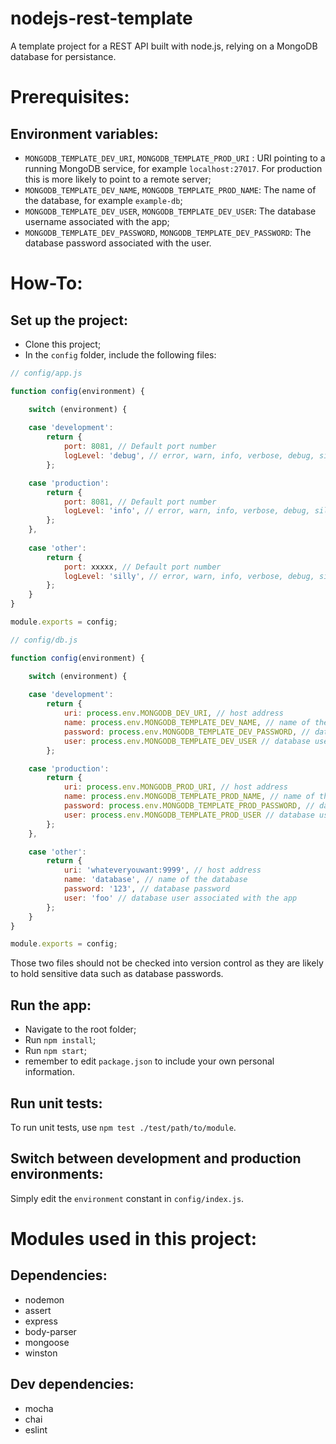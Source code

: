 # nodejs-rest-template
A template project for a REST API built with node.js, relying on a MongoDB database for persistance.

# Prerequisites:  

## Environment variables:
* `MONGODB_TEMPLATE_DEV_URI`, `MONGODB_TEMPLATE_PROD_URI` : URI pointing to a running MongoDB service, for example `localhost:27017`. For production this is more likely to point to a remote server;
* `MONGODB_TEMPLATE_DEV_NAME`, `MONGODB_TEMPLATE_PROD_NAME`: The name of the database, for example `example-db`;
* `MONGODB_TEMPLATE_DEV_USER`, `MONGODB_TEMPLATE_DEV_USER`: The database username associated with the app;
* `MONGODB_TEMPLATE_DEV_PASSWORD`, `MONGODB_TEMPLATE_DEV_PASSWORD`: The database password associated with the user.

# How-To:

## Set up the project:
* Clone this project;
* In the `config` folder, include the following files:

```javascript
// config/app.js

function config(environment) {

    switch (environment) {
        
    case 'development':
        return {
            port: 8081, // Default port number
            logLevel: 'debug', // error, warn, info, verbose, debug, silly
        };

    case 'production':
        return {
            port: 8081, // Default port number
            logLevel: 'info', // error, warn, info, verbose, debug, silly
        };
    },
    
    case 'other':
        return {
            port: xxxxx, // Default port number
            logLevel: 'silly', // error, warn, info, verbose, debug, silly
        };
    }
}

module.exports = config;

```

```javascript
// config/db.js

function config(environment) {

    switch (environment) {
        
    case 'development':
        return {
            uri: process.env.MONGODB_DEV_URI, // host address
            name: process.env.MONGODB_TEMPLATE_DEV_NAME, // name of the database
            password: process.env.MONGODB_TEMPLATE_DEV_PASSWORD, // database password
            user: process.env.MONGODB_TEMPLATE_DEV_USER // database user associated with the app
        };

    case 'production':
        return {
            uri: process.env.MONGODB_PROD_URI, // host address
            name: process.env.MONGODB_TEMPLATE_PROD_NAME, // name of the database
            password: process.env.MONGODB_TEMPLATE_PROD_PASSWORD, // database password
            user: process.env.MONGODB_TEMPLATE_PROD_USER // database user associated with the app
        };
    },

    case 'other':
        return {
            uri: 'whateveryouwant:9999', // host address
            name: 'database', // name of the database
            password: '123', // database password
            user: 'foo' // database user associated with the app
        };
    }
}

module.exports = config;

```

Those two files should not be checked into version control as they are likely to hold sensitive data such as database passwords.

## Run the app:
* Navigate to the root folder;
* Run `npm install`;
* Run `npm start`;
* remember to edit `package.json` to include your own personal information.

## Run unit tests:
To run unit tests, use `npm test ./test/path/to/module`.

## Switch between development and production environments:
Simply edit the `environment` constant in `config/index.js`.

# Modules used in this project:
## Dependencies:
* nodemon
* assert
* express
* body-parser
* mongoose
* winston

## Dev dependencies:
* mocha
* chai
* eslint